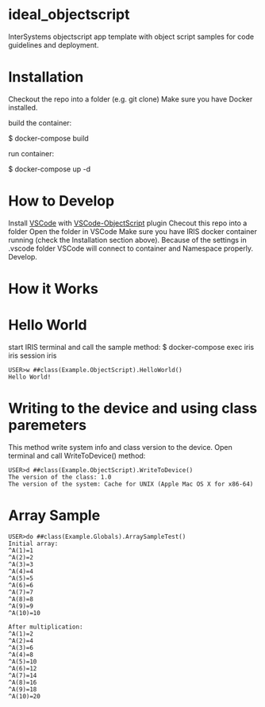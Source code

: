 # ideal_objectscript
InterSystems objectscript app template with object script samples for code guidelines and deployment.

# Installation

Checkout the repo into a folder (e.g. git clone)
Make sure you have Docker installed.

build the container:

$ docker-compose build 

run container:

$ docker-compose up -d


# How to Develop

Install [VSCode](https://code.visualstudio.com/) with [VSCode-ObjectScript](https://openexchange.intersystems.com/package/VSCode-ObjectScript) plugin
Checout this repo into a folder
Open the folder in VSCode
Make sure you have IRIS docker container running (check the Installation section above).
Because of the settings in .vscode folder VSCode will connect to container and Namespace properly.
Develop.

# How it Works

# Hello World

start IRIS terminal and call the sample method:
$ docker-compose exec iris iris session iris
```
USER>w ##class(Example.ObjectScript).HelloWorld()
Hello World!
```
# Writing to the device and using class paremeters
This method write system info and class version to the device. Open terminal and call WriteToDevice() method:
```
USER>d ##class(Example.ObjectScript).WriteToDevice()
The version of the class: 1.0
The version of the system: Cache for UNIX (Apple Mac OS X for x86-64)
```
# Array Sample
```
USER>do ##class(Example.Globals).ArraySampleTest()
Initial array:
^A(1)=1
^A(2)=2
^A(3)=3
^A(4)=4
^A(5)=5
^A(6)=6
^A(7)=7
^A(8)=8
^A(9)=9
^A(10)=10

After multiplication:
^A(1)=2
^A(2)=4
^A(3)=6
^A(4)=8
^A(5)=10
^A(6)=12
^A(7)=14
^A(8)=16
^A(9)=18
^A(10)=20
```
  
